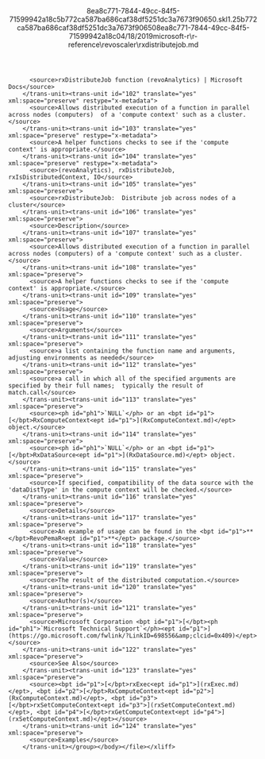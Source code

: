 <?xml version="1.0"?><xliff version="1.2" xmlns="urn:oasis:names:tc:xliff:document:1.2" xmlns:xsi="http://www.w3.org/2001/XMLSchema-instance" xsi:schemaLocation="urn:oasis:names:tc:xliff:document:1.2 xliff-core-1.2-transitional.xsd"><file datatype="xml" original="rxdistributejob.md" source-language="en-US" target-language="en-US"><header><tool tool-id="mdxliff" tool-name="mdxliff" tool-version="1.0-d1654b2" tool-company="Microsoft" /><xliffext:skl_file_name xmlns:xliffext="urn:microsoft:content:schema:xliffextensions">8ea8c771-7844-49cc-84f5-71599942a18c5b772ca587ba686caf38df5251dc3a7673f90650.skl</xliffext:skl_file_name><xliffext:version xmlns:xliffext="urn:microsoft:content:schema:xliffextensions">1.2</xliffext:version><xliffext:ms.openlocfilehash xmlns:xliffext="urn:microsoft:content:schema:xliffextensions">5b772ca587ba686caf38df5251dc3a7673f90650</xliffext:ms.openlocfilehash><xliffext:ms.sourcegitcommit xmlns:xliffext="urn:microsoft:content:schema:xliffextensions">8ea8c771-7844-49cc-84f5-71599942a18c</xliffext:ms.sourcegitcommit><xliffext:ms.lasthandoff xmlns:xliffext="urn:microsoft:content:schema:xliffextensions">04/18/2019</xliffext:ms.lasthandoff><xliffext:ms.openlocfilepath xmlns:xliffext="urn:microsoft:content:schema:xliffextensions">microsoft-r\r-reference\revoscaler\rxdistributejob.md</xliffext:ms.openlocfilepath></header><body><group id="content" extype="content"><trans-unit id="101" translate="yes" xml:space="preserve" restype="x-metadata">
          <source>rxDistributeJob function (revoAnalytics) | Microsoft Docs</source>
        </trans-unit><trans-unit id="102" translate="yes" xml:space="preserve" restype="x-metadata">
          <source>Allows distributed execution of a function in parallel across nodes (computers)  of a 'compute context' such as a cluster.</source>
        </trans-unit><trans-unit id="103" translate="yes" xml:space="preserve" restype="x-metadata">
          <source>A helper functions checks to see if the 'compute context' is appropriate.</source>
        </trans-unit><trans-unit id="104" translate="yes" xml:space="preserve" restype="x-metadata">
          <source>(revoAnalytics), rxDistributeJob, rxIsDistributedContext, IO</source>
        </trans-unit><trans-unit id="105" translate="yes" xml:space="preserve">
          <source>rxDistributeJob:  Distribute job across nodes of a cluster</source>
        </trans-unit><trans-unit id="106" translate="yes" xml:space="preserve">
          <source>Description</source>
        </trans-unit><trans-unit id="107" translate="yes" xml:space="preserve">
          <source>Allows distributed execution of a function in parallel across nodes (computers) of a 'compute context' such as a cluster.</source>
        </trans-unit><trans-unit id="108" translate="yes" xml:space="preserve">
          <source>A helper functions checks to see if the 'compute context' is appropriate.</source>
        </trans-unit><trans-unit id="109" translate="yes" xml:space="preserve">
          <source>Usage</source>
        </trans-unit><trans-unit id="110" translate="yes" xml:space="preserve">
          <source>Arguments</source>
        </trans-unit><trans-unit id="111" translate="yes" xml:space="preserve">
          <source>a list containing the function name and arguments, adjusting environments as needed</source>
        </trans-unit><trans-unit id="112" translate="yes" xml:space="preserve">
          <source>a call in which all of the specified arguments are specified by their full names;  typically the result of match.call</source>
        </trans-unit><trans-unit id="113" translate="yes" xml:space="preserve">
          <source><ph id="ph1">`NULL`</ph> or an <bpt id="p1">[</bpt>RxComputeContext<ept id="p1">](RxComputeContext.md)</ept> object.</source>
        </trans-unit><trans-unit id="114" translate="yes" xml:space="preserve">
          <source><ph id="ph1">`NULL`</ph> or an <bpt id="p1">[</bpt>RxDataSource<ept id="p1">](RxDataSource.md)</ept> object.</source>
        </trans-unit><trans-unit id="115" translate="yes" xml:space="preserve">
          <source>If specified, compatibility of the data source with the 'dataDistType' in the compute context will be checked.</source>
        </trans-unit><trans-unit id="116" translate="yes" xml:space="preserve">
          <source>Details</source>
        </trans-unit><trans-unit id="117" translate="yes" xml:space="preserve">
          <source>An example of usage can be found in the <bpt id="p1">**</bpt>RevoPemaR<ept id="p1">**</ept> package.</source>
        </trans-unit><trans-unit id="118" translate="yes" xml:space="preserve">
          <source>Value</source>
        </trans-unit><trans-unit id="119" translate="yes" xml:space="preserve">
          <source>The result of the distributed computation.</source>
        </trans-unit><trans-unit id="120" translate="yes" xml:space="preserve">
          <source>Author(s)</source>
        </trans-unit><trans-unit id="121" translate="yes" xml:space="preserve">
          <source>Microsoft Corporation <bpt id="p1">[</bpt><ph id="ph1">`Microsoft Technical Support`</ph><ept id="p1">](https://go.microsoft.com/fwlink/?LinkID=698556&amp;clcid=0x409)</ept></source>
        </trans-unit><trans-unit id="122" translate="yes" xml:space="preserve">
          <source>See Also</source>
        </trans-unit><trans-unit id="123" translate="yes" xml:space="preserve">
          <source><bpt id="p1">[</bpt>rxExec<ept id="p1">](rxExec.md)</ept>, <bpt id="p2">[</bpt>RxComputeContext<ept id="p2">](RxComputeContext.md)</ept>, <bpt id="p3">[</bpt>rxSetComputeContext<ept id="p3">](rxSetComputeContext.md)</ept>, <bpt id="p4">[</bpt>rxGetComputeContext<ept id="p4">](rxSetComputeContext.md)</ept></source>
        </trans-unit><trans-unit id="124" translate="yes" xml:space="preserve">
          <source>Examples</source>
        </trans-unit></group></body></file></xliff>